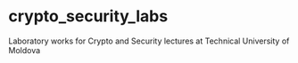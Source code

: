 # crypto_security_labs
Laboratory works for Crypto and Security lectures at Technical University of Moldova

